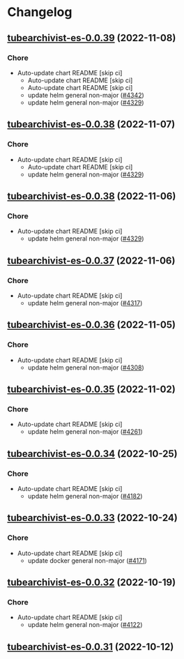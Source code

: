 # Changelog



## [tubearchivist-es-0.0.39](https://github.com/truecharts/charts/compare/tubearchivist-es-0.0.37...tubearchivist-es-0.0.39) (2022-11-08)

### Chore

- Auto-update chart README [skip ci]
  - Auto-update chart README [skip ci]
  - Auto-update chart README [skip ci]
  - update helm general non-major ([#4342](https://github.com/truecharts/charts/issues/4342))
  - update helm general non-major ([#4329](https://github.com/truecharts/charts/issues/4329))




## [tubearchivist-es-0.0.38](https://github.com/truecharts/charts/compare/tubearchivist-es-0.0.37...tubearchivist-es-0.0.38) (2022-11-07)

### Chore

- Auto-update chart README [skip ci]
  - Auto-update chart README [skip ci]
  - update helm general non-major ([#4329](https://github.com/truecharts/charts/issues/4329))




## [tubearchivist-es-0.0.38](https://github.com/truecharts/charts/compare/tubearchivist-es-0.0.37...tubearchivist-es-0.0.38) (2022-11-06)

### Chore

- Auto-update chart README [skip ci]
  - update helm general non-major ([#4329](https://github.com/truecharts/charts/issues/4329))




## [tubearchivist-es-0.0.37](https://github.com/truecharts/charts/compare/tubearchivist-es-0.0.36...tubearchivist-es-0.0.37) (2022-11-06)

### Chore

- Auto-update chart README [skip ci]
  - update helm general non-major ([#4317](https://github.com/truecharts/charts/issues/4317))




## [tubearchivist-es-0.0.36](https://github.com/truecharts/charts/compare/tubearchivist-es-0.0.35...tubearchivist-es-0.0.36) (2022-11-05)

### Chore

- Auto-update chart README [skip ci]
  - update helm general non-major ([#4308](https://github.com/truecharts/charts/issues/4308))




## [tubearchivist-es-0.0.35](https://github.com/truecharts/charts/compare/tubearchivist-es-0.0.34...tubearchivist-es-0.0.35) (2022-11-02)

### Chore

- Auto-update chart README [skip ci]
  - update helm general non-major ([#4261](https://github.com/truecharts/charts/issues/4261))




## [tubearchivist-es-0.0.34](https://github.com/truecharts/charts/compare/tubearchivist-es-0.0.33...tubearchivist-es-0.0.34) (2022-10-25)

### Chore

- Auto-update chart README [skip ci]
  - update helm general non-major ([#4182](https://github.com/truecharts/charts/issues/4182))




## [tubearchivist-es-0.0.33](https://github.com/truecharts/charts/compare/tubearchivist-es-0.0.32...tubearchivist-es-0.0.33) (2022-10-24)

### Chore

- Auto-update chart README [skip ci]
  - update docker general non-major ([#4171](https://github.com/truecharts/charts/issues/4171))




## [tubearchivist-es-0.0.32](https://github.com/truecharts/charts/compare/tubearchivist-es-0.0.31...tubearchivist-es-0.0.32) (2022-10-19)

### Chore

- Auto-update chart README [skip ci]
  - update helm general non-major ([#4122](https://github.com/truecharts/charts/issues/4122))




## [tubearchivist-es-0.0.31](https://github.com/truecharts/charts/compare/tubearchivist-es-0.0.30...tubearchivist-es-0.0.31) (2022-10-12)
